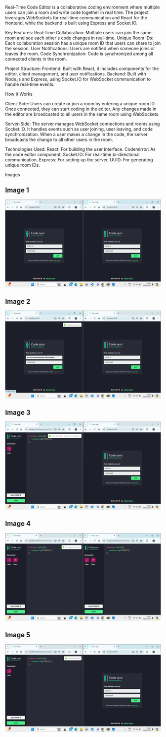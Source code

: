 Real-Time Code Editor is a collaborative coding environment where multiple users can join a room and write code together in real time. The project leverages WebSockets for real-time communication and React for the frontend, while the backend is built using Express and Socket.IO.

Key Features:
Real-Time Collaboration: Multiple users can join the same room and see each other's code changes in real-time.
Unique Room IDs: Each collaboration session has a unique room ID that users can share to join the session.
User Notifications: Users are notified when someone joins or leaves the room.
Code Synchronization: Code is synchronized among all connected clients in the room.

Project Structure:
Frontend: Built with React, it includes components for the editor, client management, and user notifications.
Backend: Built with Node.js and Express, using Socket.IO for WebSocket communication to handle real-time events.

How It Works

Client-Side:
Users can create or join a room by entering a unique room ID.
Once connected, they can start coding in the editor.
Any changes made in the editor are broadcasted to all users in the same room using WebSockets.

Server-Side:
The server manages WebSocket connections and rooms using Socket.IO.
It handles events such as user joining, user leaving, and code synchronization.
When a user makes a change in the code, the server broadcasts the change to all other users in the room.

Technologies Used:
React: For building the user interface.
Codemirror: As the code editor component.
Socket.IO: For real-time bi-directional communication.
Express: For setting up the server.
UUID: For generating unique room IDs.

Images

## Image 1

![Image 1 Description](https://raw.githubusercontent.com/Adarsh1singh/realtime-code-editor/main/assets/img1.png)

## Image 2
![Image 2 Description](https://raw.githubusercontent.com/Adarsh1singh/realtime-code-editor/main/assets/img2.png)

## Image 3
![Image 3 Description](https://raw.githubusercontent.com/Adarsh1singh/realtime-code-editor/main/assets/img3.png)

## Image 4
![Image 4 Description](https://raw.githubusercontent.com/Adarsh1singh/realtime-code-editor/main/assets/img4.png)

## Image 5
![Image 5 Description](https://raw.githubusercontent.com/Adarsh1singh/realtime-code-editor/main/assets/img5.png)

